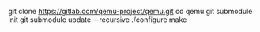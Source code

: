 git clone https://gitlab.com/qemu-project/qemu.git
cd qemu
git submodule init
git submodule update --recursive
./configure
make
